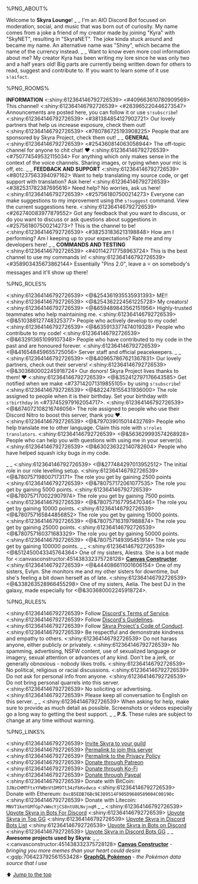 %PNG_ABOUT%


Welcome to **Skyra Lounge**!
_ _
I'm an AIO Discord Bot focused on moderation, social, and music that was born out of curiosity. My name comes from a joke a friend of my creator made by joining "Kyra" with "SkyNET", resulting in "SkyraNET". The joke kinda stuck around and became my name. An alternative name was "Shiny", which became the name of the currency instead.
_ _
Want to know even more cool information about me? My creator Kyra has been writing my lore since he was only two and a half years old! Big parts are currently being written down for others to read, suggest and contribute to. If you want to learn some of it use `s!aifact`.


%PNG_ROOMS%


**INFORMATION**
<:shiny:612364146792726539> <#409663610780909569> This channel!
<:shiny:612364146792726539> <#283965220446273547> Announcements are posted here, you can follow it or use `s!subscribe`!
<:shiny:612364146792726539> <#381384854127902721> Our lovely partners that help us increase exposure, check them out!
<:shiny:612364146792726539> <#780786725193908225> People that are sponsored by Skyra Project, check them out!
_ _
**GENERAL**
<:shiny:612364146792726539> <#254360814063058944> The off-topic channel for anyone to chit chat! ❤️
<:shiny:612364146792726539> <#750774549532115034> For anything which only makes sense in the context of the voice channels. Sharing images, or typing when your mic is off, etc.
_ _
**FEEDBACK AND SUPPORT**
<:shiny:612364146792726539> <#801237563394097162> Want to help translating my source code, or get support with translation? Ask here!
<:shiny:612364146792726539> <#382531782387695616> Need help? No worries, ask us here!
<:shiny:612364146792726539> <#257561807500214273> Everyone can make suggestions to my improvement using the `s!suggest` command. View the current suggestions here.
<:shiny:612364146792726539> <#262740083977879552> Got any feedback that you want to discuss, or do you want to discuss or ask questions about suggestions in <#257561807500214273>? This is the channel to be!
<:shiny:612364146792726539> <#382531836213198848> How am I performing? Am I keeping up to your expectations? Rate me and my developers here!
_ _
**COMMANDS AND TESTING**
<:shiny:612364146792726539> <#401142717758963724> This is the best channel to use my commands in!
<:shiny:612364146792726539> <#358903435673862144> Essentially "Pins 2.0", leave a ⭐ on somebody's messages and it'll show up there!


%PNG_ROLES%


<:shiny:612364146792726539> <@&254361935535931393> ME!!
<:shiny:612364146792726539> <@&254362224561225728> My creators!
<:shiny:612364146792726539> <@&659489843562151956> Highly-trusted teammates who help maintaining me.
<:shiny:612364146792726539> <@&510388127748325377> People who actively develop to my code!
<:shiny:612364146792726539> <@&635913377474019328> People who contribute to my code!
<:shiny:612364146792726539> <@&632913651099107348> People who have contributed to my code in the past and are honoured forever.
<:shiny:612364146792726539> <@&416548459655725056> Server staff and official peacekeepers.
_ _
<:shiny:612364146792726539> <@&409657867621367831> Our lovely partners, check out their servers!
<:shiny:612364146792726539> <@&303680002245918724> Our donors! Skyra Project lives thanks to them! ❤️
<:shiny:612364146792726539> <@&352412797176643585> Get notified when we make <#737142071319855105> by using `s!subscribe`!
<:shiny:612364146792726539> <@&822478155431936000> The role assigned to people when it is their birthday. Set your birthday with `s!birthday` in <#737452979162054717>.
<:shiny:612364146792726539> <@&674072108216746056> The role assigned to people who use their Discord Nitro to boost this server, thank you :heart:.
<:shiny:612364146792726539> <@&797039015014432769> People who help translate me to other language. Claim this role with `s!roles translators`.
<:shiny:612364146792726539> <@&563629993574268928> People who can help you with questions with using me in your server(s).
<:shiny:612364146792726539> <@&630236322140782604> People who have helped squash icky bugs in my code.


_ _
<:shiny:612364146792726539> <@&277484297013952512> The initial role in our role levelling setup.
<:shiny:612364146792726539> <@&780757198007173171> The role you get by gaining 2500 points
<:shiny:612364146792726539> <@&780757172061077535> The role you get by gaining 5000 points.
<:shiny:612364146792726539> <@&780757170022907974> The role you get by gaining 7500 points.
<:shiny:612364146792726539> <@&780757167795470346> The role you get by gaining 10000 points.
<:shiny:612364146792726539> <@&780757165844856852> The role you get by gaining 15000 points.
<:shiny:612364146792726539> <@&780757163197988874> The role you get by gaining 25000 points.
<:shiny:612364146792726539> <@&780757160371683329> The role you get by gaining 50000 points.
<:shiny:612364146792726539> <@&780757149395451914> The role you get by gaining 100000 points.
_ _
<:shiny:612364146792726539> <@&512450043345764364> One of my sisters, Alestra. She is a bot made for <:canvasconstructor:451438332375728128> [__Canvas Constructor__](https://canvasconstructor.js.org).
<:shiny:612364146792726539> <@&444086611001606154> One of my sisters, Evlyn. She monitors me and my other sisters for downtime, but she's feeling a bit down herself as of late.
<:shiny:612364146792726539> <@&338263528966455298> One of my sisters, Aelia. The best DJ in the galaxy, made especially for <@&303680002245918724>.


%PNG_RULES%


<:shiny:612364146792726539> Follow [Discord's Terms of Service](https://discord.com/terms).
<:shiny:612364146792726539> Follow [Discord's Guidelines](https://discord.com/guidelines).
<:shiny:612364146792726539> Follow [Skyra Project's Code of Conduct](https://github.com/skyra-project/skyra/blob/main/.github/CODE_OF_CONDUCT.md).
<:shiny:612364146792726539> Be respectful and demonstrate kindness and empathy to others.
<:shiny:612364146792726539> Do not harass anyone, either publicly or privately.
<:shiny:612364146792726539> No spamming, advertising, NSFW content, use of sexualized language or imagery, sexual attention or advances of any kind. Don't be a jerk, or generally obnoxious - nobody likes trolls.
<:shiny:612364146792726539> No political, religious or racial discussions.
<:shiny:612364146792726539> Do not ask for personal info from anyone.
<:shiny:612364146792726539> Do not bring personal quarrels into this server. 
<:shiny:612364146792726539> No soliciting or advertising.
<:shiny:612364146792726539> Please keep all conversation to English on this server.
_ _
<:shiny:612364146792726539> When asking for help, make sure to provide as much detail as possible. Screenshots or videos especially go a long way to getting the best support.
_ _
**P.S.** These rules are subject to change at any time without warning.


%PNG_LINKS%


<:shiny:612364146792726539> [Invite Skyra to your guild](https://invite.skyra.pw)
<:shiny:612364146792726539> [Permalink to join this server](https://join.skyra.pw)
<:shiny:612364146792726539> [Permalink to the Privacy Policy](https://skyra.pw/privacy)
<:shiny:612364146792726539> [Donate through Patreon](https://donate.skyra.pw/patreon)
<:shiny:612364146792726539> [Donate through Ko-Fi](https://donate.skyra.pw/kofi)
<:shiny:612364146792726539> [Donate through Paypal](https://donate.skyra.pw/paypal)
<:shiny:612364146792726539> Donate with BitCoin: `3JNzCHMTFtxYFWBnVtDM9Tt34zFbKvdwco`
<:shiny:612364146792726539> Donate with Ethereum: `0xcB5EDB76Bc9E389514F905D9680589004C00190c`
<:shiny:612364146792726539> Donate with Litecoin: `MNVT1keYGMfGp7vWmcYjCS8ntU8LNvjnqM`
_ _
<:shiny:612364146792726539> [Upvote Skyra in Bots For Discord](https://botsfordiscord.com/bots/266624760782258186)
<:shiny:612364146792726539> [Upvote Skyra in Top GG](https://top.gg/bot/266624760782258186)
<:shiny:612364146792726539> [Upvote Skyra in Discord Bots List](https://discordbotlist.com/bots/266624760782258186)
<:shiny:612364146792726539> [Upvote Skyra in Bots on Discord](https://bots.ondiscord.xyz/bots/266624760782258186)
<:shiny:612364146792726539> [Upvote Skyra in Discord Bots GG](https://discord.bots.gg/bots/266624760782258186)
_ _
**Awesome projects used by Skyra**:
_ _
<:canvasconstructor:451438332375728128> [__Canvas Constructor__](https://canvasconstructor.js.org) - *bringing you more memes than your heart could desire*
<:gqlp:706423792561553428> [__GraphQL Pokémon__](https://graphqlpokemon.favware.tech) - *the Pokémon data source that I use*


⬆️ [Jump to the top](%JUMP_TO_TOP%)
